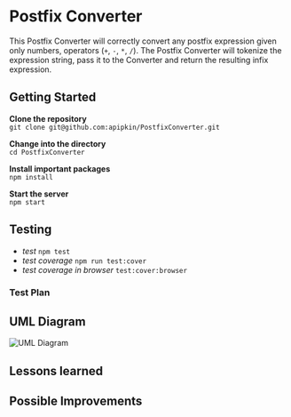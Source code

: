 # Postfix Converter

This Postfix Converter will correctly convert any postfix expression given only numbers, operators (`+`, `-`, `*`, `/`).
The Postfix Converter will tokenize the expression string, pass it to the Converter and return the resulting infix expression.

## Getting Started

**Clone the repository**<br>
`git clone git@github.com:apipkin/PostfixConverter.git`

**Change into the directory**<br>
`cd PostfixConverter`

**Install important packages**<br>
`npm install`

**Start the server**<br>
`npm start`



## Testing

 - *test* `npm test`
 - *test coverage* `npm run test:cover`
 - *test coverage in browser* `test:cover:browser`

### Test Plan



## UML Diagram
![UML Diagram](https://image.ibb.co/fvcr1F/Main.png)


## Lessons learned


## Possible Improvements


